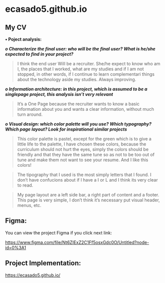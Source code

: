 # ecasado5.github.io
## My CV

__•	Poject analysis:__
  
   ___o	Characterize the final user: who will be the final user? What is he/she expected to find in your project?___
  > I think the end user Will be a recruiter. She/he expect to know who am I, the places that I worked, what are my studies and if I am not stopped, in other words, if I   continue to learn complementari things about the technology aside my studies. Always improving.	

   ___o	Information architecture: in this project, which is assumed to be a singlepage project, this analysis isn’t very relevant___
   > It’s a One Page because the recruiter wants to know a basic information about you and wants a clear information, without much turn around.

   ___o	Visual design: which color palette will you use? Which typography? Which page layout? Look for inspirational similar projects___
   > This color palette is pastel, except for the green which is to give a little life to the palette, I have chosen these colors, because the curriculum should not hurt     the eyes, simply the colors should be friendly and that they have the same tune so as not to be too out of tune and make them not want to see your resume.
    And I like this colors!

   >The tipography that I used is the most simply letters that I found. I don’t have confucions about if I have a I or L and I think its very clear to read.

   >My page layout are a left side bar, a right part of content and a footer. This page is very simple, I don’t think it’s necessary put visual header, menus, etc.

## __Figma:__

You can view the project Figma if you click next link:

https://www.figma.com/file/Nt6ZIExZ2C1Ff5osxGdc0O/Untitled?node-id=0%3A1


## __Project Implementation:__

https://ecasado5.github.io/
